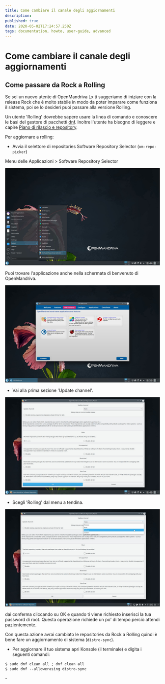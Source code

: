 ```yaml
---
title: Come cambiare il canale degli aggiornamenti
description: 
published: true
date: 2020-05-02T17:24:57.250Z
tags: documentation, howto, user-guide, advanced
---
```


# Come cambiare il canale degli aggiornamenti
## Come passare da Rock a Rolling

Se sei un nuovo utente di OpenMandriva Lx ti suggeriamo di iniziare con la release Rock che è molto stabile in modo da poter imparare come funziona il sistema, poi se lo desideri puoi passare alla versione Rolling.

Un utente 'Rolling' dovrebbe sapere usare la linea di comando e conoscere le basi del gestore di pacchetti [dnf](/en/doc/using-dnf).
Inoltre l'utente ha bisogno di leggere e capire [Piano di rilascio e repository](/en/doc/release-plan-and-repositories).

Per aggiornare a rolling:

- Avvia il selettore di repositories Software Repository Selector (`om-repo-picker`) 

Menu delle Applicazioni > Software Repository Selector

![repositories01.jpg](/images/repositories01.jpg)

Puoi trovare l'applicazione anche nella schermata di benvenuto di OpenMandriva.

![repositories07.jpg](/images/repositories07.jpg)

- Vai alla prima sezione 'Update channel'.

![repositories02.jpg](/images/repositories02.jpg)

- Scegli 'Rolling' dal menu a tendina.

![update-channel-rolling.jpg](/images/update-channel-rolling.jpg)

dai conferma cliccando su OK e quando ti viene richiesto inserisci la tua password di root. Questa operazione richiede un po' di tempo perciò attendi pazientemente.

Con questa azione avrai cambiato le repositories da Rock a Rolling quindi è bene fare un aggiornamento di sistema (`distro-sync`).

- Per aggiornare il tuo sistema apri Konsole (il terminale) e digita i seguenti comandi:
```
$ sudo dnf clean all ; dnf clean all
$ sudo dnf --allowerasing distro-sync
```

\-

